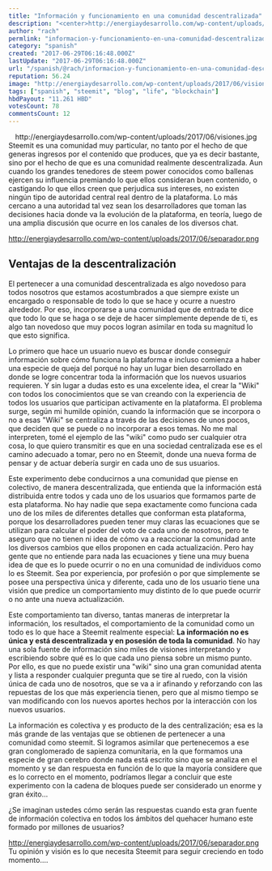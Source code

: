 ```yaml
---
title: "Información y funcionamiento en una comunidad descentralizada"
description: "<center>http://energiaydesarrollo.com/wp-content/uploads/2017/06/visiones.jpg</center> Steemit es una comunidad muy particular, no tanto por el hecho ..."
author: "rach"
permlink: "informacion-y-funcionamiento-en-una-comunidad-descentralizada"
category: "spanish"
created: "2017-06-29T06:16:48.000Z"
lastUpdate: "2017-06-29T06:16:48.000Z"
url: "/spanish/@rach/informacion-y-funcionamiento-en-una-comunidad-descentralizada"
reputation: 56.24
image: "http://energiaydesarrollo.com/wp-content/uploads/2017/06/visiones.jpg"
tags: ["spanish", "steemit", "blog", "life", "blockchain"]
hbdPayout: "11.261 HBD"
votesCount: 78
commentsCount: 12
---
```


<center>http://energiaydesarrollo.com/wp-content/uploads/2017/06/visiones.jpg</center>
Steemit es una comunidad muy particular, no tanto por el hecho de que generas ingresos por el contenido que produces, que ya es decir bastante, sino por el hecho de que es una comunidad realmente descentralizada. Aun cuando los grandes tenedores de steem power conocidos como ballenas ejercen su influencia premiando lo que ellos consideran buen contenido, o castigando lo que ellos creen que perjudica sus intereses,  no existen ningún tipo de autoridad central real dentro de la plataforma. Lo más cercano a una autoridad tal vez sean los desarrolladores que toman las decisiones hacia donde va la evolución de la plataforma, en teoría,  luego de una amplia discusión que ocurre en los canales de los diversos chat.

http://energiaydesarrollo.com/wp-content/uploads/2017/06/separador.png
## Ventajas de la descentralización
El pertenecer a una comunidad descentralizada es algo novedoso para todos nosotros que estamos acostumbrados a que siempre existe un encargado o responsable de todo lo que se hace y ocurre a nuestro alrededor. Por eso, incorporarse a una comunidad que de entrada te dice que todo lo que se haga o se deje de hacer simplemente depende de ti, es algo tan novedoso que muy pocos logran asimilar en toda su magnitud lo que esto significa.

Lo primero que hace un usuario nuevo es buscar donde conseguir información sobre cómo funciona la plataforma e incluso comienza a haber una especie de queja del porqué no hay un lugar bien desarrollado en donde se logre concentrar toda la información que los nuevos usuarios requieren. Y sin lugar a dudas esto es una excelente idea, el crear la "Wiki" con todos los conocimientos que se van creando con la experiencia de todos los usuarios que participan activamente en la plataforma. El problema surge, según mi humilde opinión, cuando la información que se incorpora o no a esas "Wiki" se centraliza a través de las decisiones de unos pocos, que deciden que se puede o no incorporar a esos temas. No me mal interpreten, tomé el ejemplo de las "wiki" como pudo ser cualquier otra cosa, lo que quiero transmitir es que en una sociedad centralizada ese es el camino adecuado a tomar, pero no en Steemit, donde una nueva forma de pensar y de actuar debería surgir en cada uno de sus usuarios. 

Este experimento debe conducirnos a una comunidad que piense en colectivo, de manera descentralizada, que entienda que la información está distribuida entre todos y cada uno de los usuarios que formamos parte de esta plataforma. No hay nadie que sepa exactamente como funciona cada uno de los miles de diferentes detalles que conforman esta plataforma, porque los desarrolladores pueden tener muy claras las ecuaciones que se utilizan para calcular el poder del voto de cada uno de nosotros, pero te aseguro que no tienen ni idea de cómo va a reaccionar la comunidad ante los diversos cambios que ellos proponen en cada actualización. Pero hay gente que no entiende para nada las ecuaciones y tiene una muy buena idea de que es lo puede ocurrir o no en una comunidad de individuos como lo es Steemit. Sea por experiencia, por profesión o por que simplemente se posee una perspectiva única y diferente, cada uno de los usuario tiene una visión que predice un comportamiento muy distinto de lo que puede ocurrir o no ante una nueva actualización.

Este comportamiento tan diverso, tantas maneras de interpretar la información, los resultados, el comportamiento de la comunidad como un todo es lo que hace a Steemit realmente especial: **La información no es única y está descentralizada y en posesión de toda la comunidad**. No hay una sola fuente de información sino miles de visiones interpretando y escribiendo sobre qué es lo que cada uno piensa sobre un mismo punto. Por ello, es que no puede existir una "wiki" sino una gran comunidad atenta y lista a responder cualquier pregunta que se tire al ruedo, con la visión única de cada uno de nosotros, que se va a ir  afinando y reforzando con las repuestas de los que más experiencia tienen, pero que al mismo tiempo se van modificando con los nuevos aportes hechos por la interacción con los nuevos usuarios. 

La información es colectiva y es producto de la des centralización; esa es la más grande de las ventajas que se obtienen de pertenecer a una comunidad como steemit. Si logramos asimilar que pertenecemos a ese gran conglomerado de sapienza comunitaria, en la que formamos una especie de gran cerebro donde nada está escrito sino que se analiza en el momento y se dan respuesta en función de lo que la mayoría considere que es lo correcto en el momento, podríamos llegar a concluir que este experimento con la cadena de bloques puede ser considerado un enorme y gran éxito... 

¿Se imaginan ustedes cómo serán las respuestas cuando esta gran fuente de información colectiva en todos los ámbitos del quehacer humano este formado por millones de usuarios?

http://energiaydesarrollo.com/wp-content/uploads/2017/06/separador.png
Tu opinión y visión es lo que necesita Steemit para seguir creciendo en todo momento....